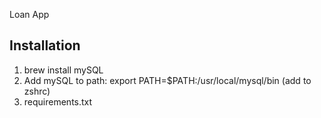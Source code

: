 Loan App


## Installation
1. brew install mySQL
3. Add mySQL to path: export PATH=$PATH:/usr/local/mysql/bin (add to zshrc)
3. requirements.txt